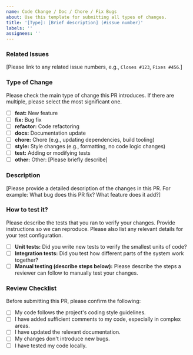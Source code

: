 ```yaml
---
name: Code Change / Doc / Chore / Fix Bugs
about: Use this template for submitting all types of changes.
title: '[Type]: [Brief description] (#issue number)'
labels: ''
assignees: ''
---
```

<!--- the above YAML Front-matter doesn't work in GitHub --->

### Related Issues

[Please link to any related issue numbers, e.g., `Closes #123`, `Fixes #456`.]

### Type of Change

Please check the main type of change this PR introduces. If there are multiple, please select the most significant one.

- [ ] **feat:** New feature
- [ ] **fix:** Bug fix
- [ ] **refactor:** Code refactoring
- [ ] **docs:** Documentation update
- [ ] **chore:** Chore (e.g., updating dependencies, build tooling)
- [ ] **style:** Style changes (e.g., formatting, no code logic changes)
- [ ] **test:** Adding or modifying tests
- [ ] **other:** Other: [Please briefly describe]

### Description

[Please provide a detailed description of the changes in this PR. For example: What bug does this PR fix? What feature does it add?]

### How to test it?

Please describe the tests that you ran to verify your changes. Provide instructions so we can reproduce. Please also list any relevant details for your test configuration.

- [ ] **Unit tests:** Did you write new tests to verify the smallest units of code?
- [ ] **Integration tests:** Did you test how different parts of the system work together?
- [ ] **Manual testing (describe steps below):** Please describe the steps a reviewer can follow to manually test your changes.

### Review Checklist

Before submitting this PR, please confirm the following:

- [ ] My code follows the project's coding style guidelines.
- [ ] I have added sufficient comments to my code, especially in complex areas.
- [ ] I have updated the relevant documentation.
- [ ] My changes don't introduce new bugs.
- [ ] I have tested my code locally.
